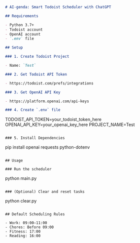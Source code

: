 ```markdown
# AI-genda: Smart Todoist Scheduler with ChatGPT

## Requirements

- Python 3.7+
- Todoist account
- OpenAI account
- `.env` file

## Setup

### 1. Create Todoist Project

- Name: `Test`

### 2. Get Todoist API Token

- https://todoist.com/prefs/integrations

### 3. Get OpenAI API Key

- https://platform.openai.com/api-keys

### 4. Create `.env` file

```
TODOIST_API_TOKEN=your_todoist_token_here
OPENAI_API_KEY=your_openai_key_here
PROJECT_NAME=Test
```

### 5. Install Dependencies

```
pip install openai requests python-dotenv
```

## Usage

### Run the scheduler

```
python main.py
```

### (Optional) Clear and reset tasks

```
python clear.py
```

## Default Scheduling Rules

- Work: 09:00–11:00
- Chores: Before 09:00
- Fitness: 17:00
- Reading: 16:00
```

